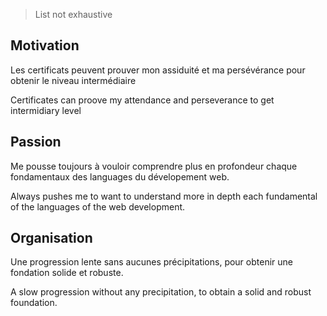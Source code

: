 > List not exhaustive 

## Motivation

Les certificats peuvent prouver mon assiduité et ma persévérance pour obtenir le niveau intermédiaire

Certificates can proove my attendance and perseverance to get intermidiary level

## Passion

Me pousse toujours à vouloir comprendre plus en profondeur chaque fondamentaux des languages du dévelopement web.

Always pushes me to want to understand more in depth each fundamental of the languages of the web development.

## Organisation

Une progression lente sans aucunes précipitations, pour obtenir une fondation solide et robuste.

A slow progression without any precipitation, to obtain a solid and robust foundation.





